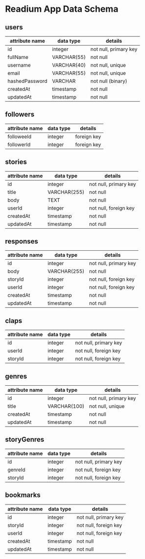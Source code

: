 # Readium App Data Schema

## users


| attribute name | data type | details |
| - | - | - |
| id | integer | not null, primary key |
| fullName | VARCHAR(55) | not null |
| username | VARCHAR(40)| not null, unique |
| email | VARCHAR(55) | not null, unique |
| hashedPassword | VARCHAR | not null (binary) |
| createdAt | timestamp | not null |
| updatedAt | timestamp | not null |

## followers


| attribute name | data type | details |
| - | - | - |
| followeeId | integer | foreign key |
| followerId | integer | foreign key |

## stories


| attribute name | data type | details |
| - | - | - |
| id | integer | not null, primary key |
| title | VARCHAR(255) | not null |
| body | TEXT | not null |
| userId | integer | not null, foreign key |
| createdAt | timestamp | not null |
| updatedAt | timestamp | not null |

## responses


| attribute name | data type | details |
| - | - | - |
| id | integer | not null, primary key |
| body | VARCHAR(255) | not null |
| storyId | integer | not null, foreign key |
| userId | integer | not null, foreign key |
| createdAt | timestamp | not null |
| updatedAt | timestamp | not null |

## claps


| attribute name | data type | details |
| - | - | - |
| id | integer | not null, primary key |
| userId | integer | not null, foreign key |
| storyId | integer | not null, foreign key |

## genres


| attribute name | data type | details |
| - | - | - |
| id | integer | not null, primary key |
| title | VARCHAR(100) | not null, unique |
| createdAt | timestamp | not null |
| updatedAt | timestamp | not null |

## storyGenres


| attribute name | data type | details |
| - | - | - |
| id | integer | not null, primary key |
| genreId | integer | not null, foreign key |
| storyId | integer | not null, foreign key |

## bookmarks


| attribute name | data type | details |
| - | - | - |
| id | integer | not null, primary key |
| storyId | integer | not null, foreign key |
| userId | integer | not null, foreign key |
| createdAt | timestamp | not null |
| updatedAt | timestamp | not null |
